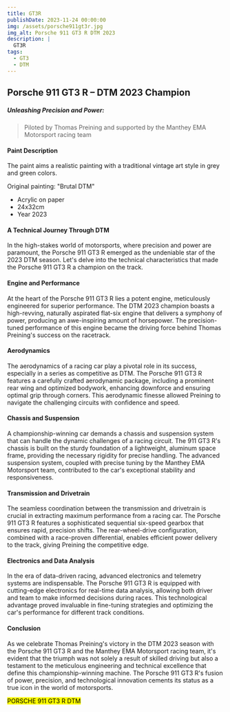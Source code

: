 ```yaml
---
title: GT3R
publishDate: 2023-11-24 00:00:00
img: /assets/porsche911gt3r.jpg
img_alt: Porsche 911 GT3 R DTM 2023 
description: |
  GT3R
tags:
  - GT3
  - DTM
---
```


##  Porsche 911 GT3 R – DTM 2023 Champion


##### *Unleashing Precision and Power:* 

> Piloted by Thomas Preining and supported by the Manthey EMA Motorsport racing team

####  Paint Description

The paint aims a realistic painting with a traditional vintage art style in grey and green colors.  
    
  Original painting: "Brutal DTM"  

* Acrylic on paper 
* 24x32cm
* Year 2023 

#### A Technical Journey Through DTM

In the high-stakes world of motorsports, where precision and power are paramount, the Porsche 911 GT3 R emerged as the undeniable star of the 2023 DTM season. Let's delve into the technical characteristics that made the Porsche 911 GT3 R a champion on the track.


#### Engine and Performance
  At the heart of the Porsche 911 GT3 R lies a potent engine, meticulously engineered for superior performance. The DTM 2023 champion boasts a high-revving, naturally aspirated flat-six engine that delivers a symphony of power, producing an awe-inspiring amount of horsepower. The precision-tuned performance of this engine became the driving force behind Thomas Preining's success on the racetrack.

#### Aerodynamics
The aerodynamics of a racing car play a pivotal role in its success, especially in a series as competitive as DTM. The Porsche 911 GT3 R features a carefully crafted aerodynamic package, including a prominent rear wing and optimized bodywork, enhancing downforce and ensuring optimal grip through corners. This aerodynamic finesse allowed Preining to navigate the challenging circuits with confidence and speed.

#### Chassis and Suspension
A championship-winning car demands a chassis and suspension system that can handle the dynamic challenges of a racing circuit. The 911 GT3 R's chassis is built on the sturdy foundation of a lightweight, aluminum space frame, providing the necessary rigidity for precise handling. The advanced suspension system, coupled with precise tuning by the Manthey EMA Motorsport team, contributed to the car's exceptional stability and responsiveness.

#### Transmission and Drivetrain
The seamless coordination between the transmission and drivetrain is crucial in extracting maximum performance from a racing car. The Porsche 911 GT3 R features a sophisticated sequential six-speed gearbox that ensures rapid, precision shifts. The rear-wheel-drive configuration, combined with a race-proven differential, enables efficient power delivery to the track, giving Preining the competitive edge.

#### Electronics and Data Analysis
In the era of data-driven racing, advanced electronics and telemetry systems are indispensable. The Porsche 911 GT3 R is equipped with cutting-edge electronics for real-time data analysis, allowing both driver and team to make informed decisions during races. This technological advantage proved invaluable in fine-tuning strategies and optimizing the car's performance for different track conditions.

#### Conclusion
As we celebrate Thomas Preining's victory in the DTM 2023 season with the Porsche 911 GT3 R and the Manthey EMA Motorsport racing team, it's evident that the triumph was not solely a result of skilled driving but also a testament to the meticulous engineering and technical excellence that define this championship-winning machine. The Porsche 911 GT3 R's fusion of power, precision, and technological innovation cements its status as a true icon in the world of motorsports.


<mark>PORSCHE 911 GT3 R DTM</mark>

